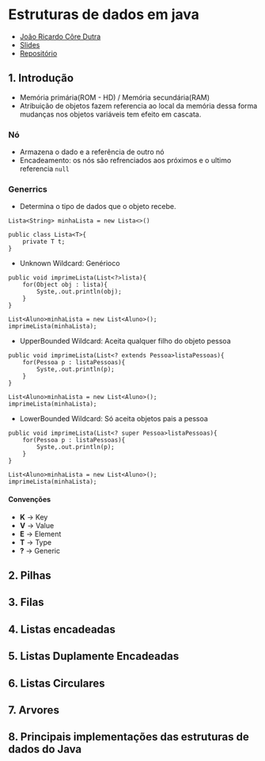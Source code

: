# Estruturas de dados em java

- [João Ricardo Côre Dutra](https://www.linkedin.com/in/jo%C3%A3o-dutra-400a9330/)
- [Slides](https://github.com/jrdutra/estruturaDeDadosJavaDio/tree/main/apresentacoes)
- [Repositório](https://github.com/jrdutra/estruturaDeDadosJavaDio)

## 1. Introdução

- Memória primária(ROM - HD) / Memória secundária(RAM)
- Atribuição de objetos fazem referencia ao local da memória dessa forma mudanças nos objetos variáveis tem efeito em cascata.

### Nó

- Armazena o dado e a referência de outro nó
- Encadeamento: os nós são refrenciados aos próximos e o ultimo referencia `null`

### Generrics

- Determina o tipo de dados que o objeto recebe.

```
Lista<String> minhaLista = new Lista<>()

public class Lista<T>{
    private T t;
}
```

- Unknown Wildcard: Genérioco

```
public void imprimeLista(List<?>lista){
    for(Object obj : lista){
        Syste,.out.println(obj);
    }
}

List<Aluno>minhaLista = new List<Aluno>();
imprimeLista(minhaLista);
```

- UpperBounded Wildcard: Aceita qualquer filho do objeto pessoa

```
public void imprimeLista(List<? extends Pessoa>listaPessoas){
    for(Pessoa p : listaPessoas){
        Syste,.out.println(p);
    }
}

List<Aluno>minhaLista = new List<Aluno>();
imprimeLista(minhaLista);
```

- LowerBounded Wildcard: Só aceita objetos pais a pessoa

```
public void imprimeLista(List<? super Pessoa>listaPessoas){
    for(Pessoa p : listaPessoas){
        Syste,.out.println(p);
    }
}

List<Aluno>minhaLista = new List<Aluno>();
imprimeLista(minhaLista);
```

#### Convenções

- **K** -> Key
- **V** -> Value
- **E** -> Element
- **T** -> Type
- **?** -> Generic

## 2. Pilhas

## 3. Filas

## 4. Listas encadeadas

## 5. Listas Duplamente Encadeadas

## 6. Listas Circulares

## 7. Arvores

## 8. Principais implementações das estruturas de dados do Java
